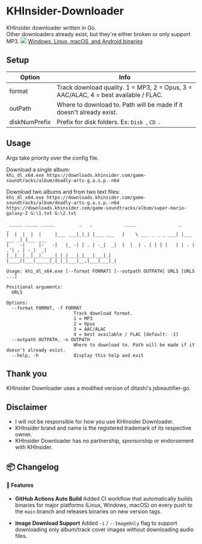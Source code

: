 # KHInsider-Downloader

KHInsider downloader written in Go.  
Other downloaders already exist, but they're either broken or only support MP3.
![](https://i.imgur.com/4IRZAJq.png)
[Windows, Linux, macOS, and Android binaries](https://github.com/Sorrow446/KHInsider-Downloader/releases)

## Setup

| Option        | Info                                                                                |
| ------------- | ----------------------------------------------------------------------------------- |
| format        | Track download quality. 1 = MP3, 2 = Opus, 3 = AAC/ALAC, 4 = best available / FLAC. |
| outPath       | Where to download to. Path will be made if it doesn't already exist.                |
| diskNumPrefix | Prefix for disk folders. Ex: `Disk `, `CD `.                                        |

## Usage

Args take priority over the config file.

Download a single album:  
`khi_dl_x64.exe https://downloads.khinsider.com/game-soundtracks/album/deadly-arts-g.a.s.p.-n64`

Download two albums and from two text files:  
`khi_dl_x64.exe https://downloads.khinsider.com/game-soundtracks/album/deadly-arts-g.a.s.p.-n64 https://downloads.khinsider.com/game-soundtracks/album/super-mario-galaxy-2 G:\1.txt G:\2.txt`

```
 _____ _____ _____         _   _            ____                _           _
|  |  |  |  |     |___ ___|_|_| |___ ___   |    \ ___ _ _ _ ___| |___ ___ _| |___ ___
|    -|     |-   -|   |_ -| | . | -_|  _|  |  |  | . | | | |   | | . | .'| . | -_|  _|
|__|__|__|__|_____|_|_|___|_|___|___|_|    |____/|___|_____|_|_|_|___|__,|___|___|_|

Usage: khi_dl_x64.exe [--format FORMAT] [--outpath OUTPATH] URLS [URLS ...]

Positional arguments:
  URLS

Options:
  --format FORMAT, -f FORMAT
                         Track download format.
                         1 = MP3
                         2 = Opus
                         3 = AAC/ALAC
                         4 = best available / FLAC [default: -1]
  --outpath OUTPATH, -o OUTPATH
                         Where to download to. Path will be made if it doesn't already exist.
  --help, -h             display this help and exit
```

## Thank you

KHInsider Downloader uses a modified version of ditashi's jsbeautifier-go.

## Disclaimer

- I will not be responsible for how you use KHInsider Downloader.
- KHInsider brand and name is the registered trademark of its respective owner.
- KHInsider Downloader has no partnership, sponsorship or endorsement with KHInsider.

## 📦 Changelog

#### 🚀 Features

- **GitHub Actions Auto Build**
  Added CI workflow that automatically builds binaries for major platforms (Linux, Windows, macOS) on every push to the `main` branch and releases binaries on new version tags.

- **Image Download Support**
  Added `-i` / `--ImageOnly` flag to support downloading only album/track cover images without downloading audio files.
